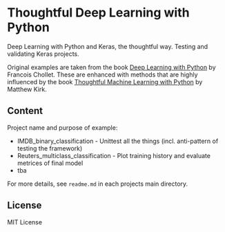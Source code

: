 # Thoughtful Deep Learning with Python
Deep Learning with Python and Keras, the thoughtful way. Testing and validating Keras projects.

Original examples are taken from the book [Deep Learning with Python](https://www.manning.com/books/deep-learning-with-python) by Francois Chollet. These are enhanced with methods that are highly influenced by the book [Thoughtful Machine Learning with Python](http://shop.oreilly.com/product/0636920039082.do) by Matthew Kirk.

## Content
Project name and purpose of example:

* IMDB_binary_classification - Unittest all the things (incl. anti-pattern of testing the framework)
* Reuters_multiclass_classification - Plot training history and evaluate metrices of final model
* tba

For more details, see `readme.md` in each projects main directory.

## License
MIT License
